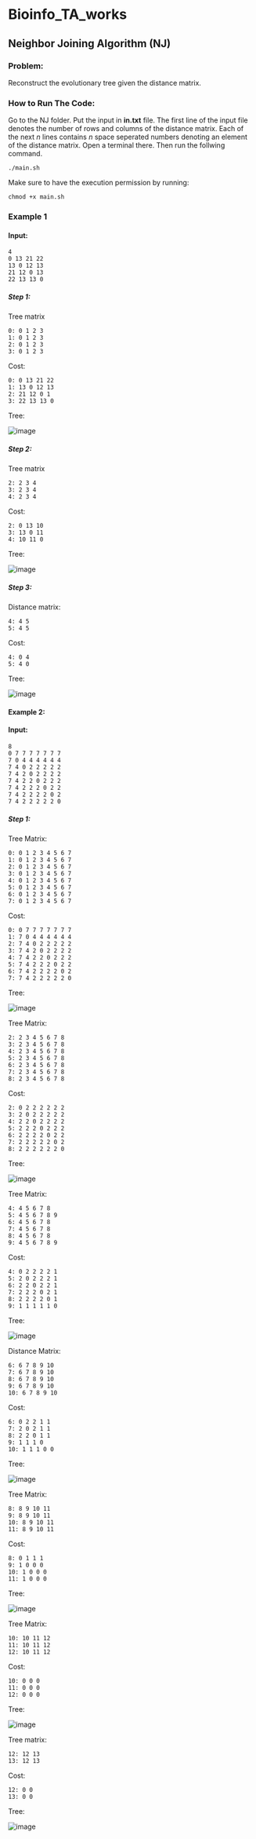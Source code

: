 # Bioinfo_TA_works

## Neighbor Joining Algorithm (NJ)

  

### Problem:

Reconstruct the evolutionary tree given the distance matrix.

  

### How to Run The Code:

Go to the NJ folder. Put the input in **in.txt** file. The first line of the input file denotes the number of rows and columns of the distance matrix. Each of the next *n* lines contains *n* space seperated numbers denoting an element of the distance matrix.
Open a terminal there. Then run the follwing command.
```
./main.sh
```
Make sure to have the execution permission by running:
```
chmod +x main.sh
```

### Example 1

#### Input:
```
4
0 13 21 22
13 0 12 13
21 12 0 13
22 13 13 0
```

##### Step 1:
Tree matrix
```
0: 0 1 2 3
1: 0 1 2 3
2: 0 1 2 3
3: 0 1 2 3
```
Cost:
```
0: 0 13 21 22
1: 13 0 12 13
2: 21 12 0 1
3: 22 13 13 0
```
Tree:

![image](https://user-images.githubusercontent.com/40664860/122535022-f4e60180-d044-11eb-9688-f977e1d92e6d.png)

##### Step 2:

Tree matrix
```
2: 2 3 4
3: 2 3 4
4: 2 3 4
```
Cost:
```
2: 0 13 10
3: 13 0 11
4: 10 11 0
```
Tree:

![image](https://user-images.githubusercontent.com/40664860/122535377-5312e480-d045-11eb-8648-8612ec88a938.png)

##### Step 3:

Distance matrix:
```
4: 4 5
5: 4 5
```
Cost:
```
4: 0 4
5: 4 0
```
Tree:

![image](https://user-images.githubusercontent.com/40664860/122535515-79d11b00-d045-11eb-85a4-964b0d8d2153.png)

#### Example 2:
#### Input:
```
8
0 7 7 7 7 7 7 7
7 0 4 4 4 4 4 4
7 4 0 2 2 2 2 2
7 4 2 0 2 2 2 2
7 4 2 2 0 2 2 2
7 4 2 2 2 0 2 2
7 4 2 2 2 2 0 2
7 4 2 2 2 2 2 0
```
##### Step 1:
Tree Matrix:
```
0: 0 1 2 3 4 5 6 7
1: 0 1 2 3 4 5 6 7
2: 0 1 2 3 4 5 6 7
3: 0 1 2 3 4 5 6 7
4: 0 1 2 3 4 5 6 7
5: 0 1 2 3 4 5 6 7
6: 0 1 2 3 4 5 6 7
7: 0 1 2 3 4 5 6 7
```
Cost:
```
0: 0 7 7 7 7 7 7 7
1: 7 0 4 4 4 4 4 4
2: 7 4 0 2 2 2 2 2
3: 7 4 2 0 2 2 2 2
4: 7 4 2 2 0 2 2 2
5: 7 4 2 2 2 0 2 2
6: 7 4 2 2 2 2 0 2
7: 7 4 2 2 2 2 2 0
```
Tree:

![image](https://user-images.githubusercontent.com/40664860/122538846-c79b5280-d048-11eb-9900-05eaa6b2c40a.png)

Tree Matrix:
```
2: 2 3 4 5 6 7 8
3: 2 3 4 5 6 7 8
4: 2 3 4 5 6 7 8
5: 2 3 4 5 6 7 8
6: 2 3 4 5 6 7 8
7: 2 3 4 5 6 7 8
8: 2 3 4 5 6 7 8
```
Cost:
```
2: 0 2 2 2 2 2 2
3: 2 0 2 2 2 2 2
4: 2 2 0 2 2 2 2
5: 2 2 2 0 2 2 2
6: 2 2 2 2 0 2 2
7: 2 2 2 2 2 0 2
8: 2 2 2 2 2 2 0
```
Tree:

![image](https://user-images.githubusercontent.com/40664860/122539016-f4e80080-d048-11eb-94a9-9c6ab5f5c2b5.png)

Tree Matrix:
```
4: 4 5 6 7 8 
5: 4 5 6 7 8 9
6: 4 5 6 7 8 
7: 4 5 6 7 8 
8: 4 5 6 7 8 
9: 4 5 6 7 8 9
```
Cost:
```
4: 0 2 2 2 2 1
5: 2 0 2 2 2 1
6: 2 2 0 2 2 1
7: 2 2 2 0 2 1
8: 2 2 2 2 0 1
9: 1 1 1 1 1 0
```
Tree:

![image](https://user-images.githubusercontent.com/40664860/122539251-35477e80-d049-11eb-85cb-1fe90feb7e82.png)

Distance Matrix:<br/>
```
6: 6 7 8 9 10
7: 6 7 8 9 10
8: 6 7 8 9 10
9: 6 7 8 9 10
10: 6 7 8 9 10
```
Cost:
```
6: 0 2 2 1 1
7: 2 0 2 1 1
8: 2 2 0 1 1
9: 1 1 1 0 
10: 1 1 1 0 0
```
Tree:

![image](https://user-images.githubusercontent.com/40664860/122539425-6aec6780-d049-11eb-98d5-f319f3b5f3bb.png)

Tree Matrix:
```
8: 8 9 10 11
9: 8 9 10 11
10: 8 9 10 11
11: 8 9 10 11
```
Cost:<br/>
```
8: 0 1 1 1
9: 1 0 0 0
10: 1 0 0 0
11: 1 0 0 0
```
Tree:

![image](https://user-images.githubusercontent.com/40664860/122539721-b69f1100-d049-11eb-9897-f87ea172a442.png)

Tree Matrix:<br/>
```
10: 10 11 12
11: 10 11 12
12: 10 11 12
```
Cost:
```
10: 0 0 0
11: 0 0 0
12: 0 0 0
```
Tree:<br/>

![image](https://user-images.githubusercontent.com/40664860/122540094-1b5a6b80-d04a-11eb-92ab-cdbcbfa37d29.png)

Tree matrix:
```
12: 12 13
13: 12 13
```
Cost:
```
12: 0 0
13: 0 0
```
Tree:

![image](https://user-images.githubusercontent.com/40664860/122540291-4f359100-d04a-11eb-85d5-33e5a4429e14.png)